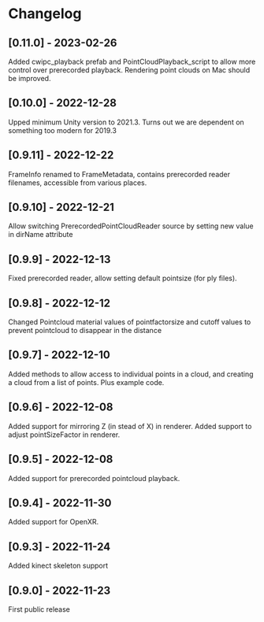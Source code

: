 # Changelog

## [0.11.0] - 2023-02-26

Added cwipc_playback prefab and PointCloudPlayback_script to allow more control over prerecorded playback.
Rendering point clouds on Mac should be improved.

## [0.10.0] - 2022-12-28

Upped minimum Unity version to 2021.3. Turns out we are dependent on something too modern for 2019.3

## [0.9.11] - 2022-12-22

FrameInfo renamed to FrameMetadata, contains prerecorded reader filenames, accessible from various places.

## [0.9.10] - 2022-12-21

Allow switching PrerecordedPointCloudReader source by setting new value in dirName attribute

## [0.9.9] - 2022-12-13

Fixed prerecorded reader, allow setting default pointsize (for ply files).

## [0.9.8] - 2022-12-12

Changed Pointcloud material values of pointfactorsize and cutoff values to prevent pointcloud to disappear in the distance

## [0.9.7] - 2022-12-10

Added methods to allow access to individual points in a cloud, and creating a cloud from a list of points. Plus example code.

## [0.9.6] - 2022-12-08

Added support for mirroring Z (in stead of X) in renderer.
Added support to adjust pointSizeFactor in renderer.

## [0.9.5] - 2022-12-08

Added support for prerecorded pointcloud playback.

## [0.9.4] - 2022-11-30

Added support for OpenXR.

## [0.9.3] - 2022-11-24

Added kinect skeleton support

## [0.9.0] - 2022-11-23

First public release